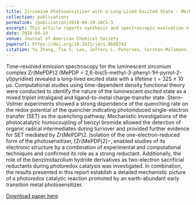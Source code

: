 ```yaml
---
title: Zirconium Photosensitizer with a Long-Lived Excited State - Mechanistic Insight into Photo-Induced Single Electron Transfer
collection: publications
permalink: /publication/2018-04-19-JACS-3
excerpt: This article reports synthesis and spectroscopic evaluation of the luminescent zirconium complex Zr(MePDP)2 (MePDP = 2,6-bis(5-methyl-3-phenyl-1H-pyrrol-2-yl)pyridine) with a long-lived excited of a mixed triplet intraligand and ligand-to-metal charge-transfer state and examined its potential for photoredox catalytic reaction.
date: 2018-04-19
venue: Journal of American Chemical Society
paperurl: https://doi.org/10.1021/jacs.8b00742
citation: Yu Zhang, Tia S. Lee, Jeffery L. Petersen, Carsten Milsmann. Zirconium Photosensitizer with a Long-Lived Excited State - Mechanistic Insight into Photo-Induced Single Electron Transfer. J. Am. Chem. Soc., 2018, 140 (18), 5934.
---
```

Time-resolved emission spectroscopy for the luminescent zirconium complex Zr(MePDP)2 (MePDP = 2,6-bis(5-methyl-3-phenyl-1H-pyrrol-2-yl)pyridine) revealed a long-lived excited state with a lifetime τ = 325 ± 10 μs. Computational studies using time-dependent density functional theory were conducted to identify the nature of the luminescent excited state as a mixed triplet intraligand and ligand-to-metal charge-transfer state. Stern–Volmer experiments showed a strong dependence of the quenching rate on the redox potential of the quencher indicating photoinduced single-electron transfer (SET) as the quenching pathway. Mechanistic investigations of the photocatalytic homocoupling of benzyl bromide allowed the detection of organic radical intermediates during turnover and provided further evidence for SET mediated by Zr(MePDP)2. Isolation of the one-electron-reduced form of the photosensitizer, [Zr(MePDP)2]−, enabled studies of its electronic structure by a combination of experimental and computational techniques and confirmed its role as a strong reductant. Additionally, the role of the benzimidazolium hydride derivatives as two-electron sacrificial reductants during photoredox catalysis was investigated. In combination, the results presented in this report establish a detailed mechanistic picture of a photoredox catalytic reaction promoted by an earth-abundant early transition metal photosensitizer.

[Download paper here](http://t-s-lee.github.io/files/jacs2018.pdf)
